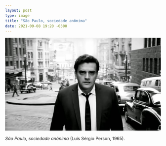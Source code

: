 ```yaml
---
layout: post
type: image
title: "São Paulo, sociedade anônima"
date: 2021-09-08 19:20 -0300
---
```

![Quadro do filme “São Paulo, sociedade anônima”, em preto e branco. Homem branco, com expressão séria e vestindo paletó e gravata, em primeiro plano; ao fundo, carros estacionados, uma larga rua e alguns prédios altos.](/assets/2021/sao-paulo-sociedade-anonima.jpg)

*São Paulo, sociedade anônima* (Luís Sérgio Person, 1965).
